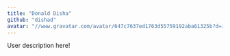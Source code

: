 ```yaml
---
title: "Donald Disha"
github: "dishad"
avatar: "//www.gravatar.com/avatar/647c7637ed1763d55759192aba61325b?d=identicon"
---
```


User description here!
